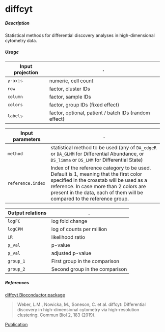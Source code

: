 # diffcyt

##### Description

Statistical methods for differential discovery analyses in high-dimensional cytometry data.

##### Usage

Input projection|.
---|---
`y-axis`        | numeric, cell count
`row`           | factor, cluster IDs 
`column`        | factor, sample IDs 
`colors`        | factor, group IDs (fixed effect)
`labels`        | factor, optional, patient / batch IDs (random effect)

Input parameters|.
---|---
`method`          | statistical method to be used (any of `DA_edgeR` or `DA_GLMM` for Differential Abundance, or `DS_limma` or `DS_LMM` for Differential State)
`reference.index` | Index of the reference category to be used. Default is 1, meaning that the first color specified in the crosstab will be used as a reference. In case more than 2 colors are present in the data, each of them will be compared to the reference group.

Output relations|.
---|---
`logFC`     | log fold change
`logCPM`    | log of counts per million
`LR`        | likelihood ratio
`p_val`     | p-value
`p_val`     | adjusted p-value
`group_1`     | First group in the comparison
`group_2`     | Second group in the comparison

##### References

[diffcyt Bioconductor package](https://www.bioconductor.org/packages/release/bioc/html/diffcyt.html)

> Weber, L.M., Nowicka, M., Soneson, C. et al. diffcyt: Differential discovery in high-dimensional cytometry via high-resolution clustering. Commun Biol 2, 183 (2019). 

[Publication](https://doi.org/10.1038/s42003-019-0415-5)

